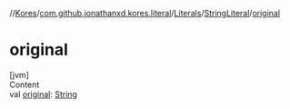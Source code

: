 //[Kores](../../../index.md)/[com.github.jonathanxd.kores.literal](../../index.md)/[Literals](../index.md)/[StringLiteral](index.md)/[original](original.md)



# original  
[jvm]  
Content  
val [original](original.md): [String](https://kotlinlang.org/api/latest/jvm/stdlib/kotlin/-string/index.html)  



